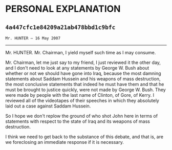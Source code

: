# PERSONAL EXPLANATION
## `4a447cfc1e84209a21ab478bbd1c9bfc`
`Mr. HUNTER — 16 May 2007`

---


Mr. HUNTER. Mr. Chairman, I yield myself such time as I may consume.

Mr. Chairman, let me just say to my friend, I just reviewed it the 
other day, and I don't need to look at any statements by George W. Bush 
about whether or not we should have gone into Iraq, because the most 
damning statements about Saddam Hussein and his weapons of mass 
destruction, the most conclusive statements that indeed he must have 
them and that he must be brought to justice quickly, were not made by 
George W. Bush. They were made by people with the last name of Clinton, 
of Gore, of Kerry. I reviewed all of the videotapes of their speeches 
in which they absolutely laid out a case against Saddam Hussein.

So I hope we don't replow the ground of who shot John here in terms 
of statements with respect to the state of Iraq and its weapons of mass 
destruction.

I think we need to get back to the substance of this debate, and that 
is, are we foreclosing an immediate response if it is necessary.